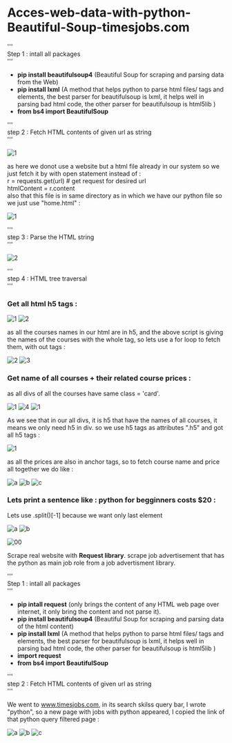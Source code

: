 # Acces-web-data-with-python-Beautiful-Soup-timesjobs.com

'''<br/>
Step 1 : intall all packages<br/>
'''<br/>

- **pip install beautifulsoup4** (Beautiful Soup for scraping and parsing data from the Web)<br/>
- **pip install lxml** (A method that helps python to parse html files/ tags and elements,
                    the best parser for beautifulsoup is lxml, it helps well in parsing bad html code,
                    the other parser for beautifulsoup is html5lib )<br/>
- **from bs4 import BeautifulSoup**                    

'''<br/>
step 2 : Fetch HTML contents of given url as string<br/>
'''<br/>         

![1](https://user-images.githubusercontent.com/33677647/203423729-7d9ff19d-b682-429e-ace1-a18ef81173de.JPG)

as here we donot use a website but a html file already in our system so we just fetch it by with open statement instead of :<br/>
r = requests.get(url) # get request for desired url<br/>
htmlContent = r.content<br/>
also that this file is in same directory as in which we have our python file so we just use "home.html" :<br/>

![1](https://user-images.githubusercontent.com/33677647/203418122-a46cf0c7-f888-45a2-a4f8-20af3051da4a.JPG)

'''<br/>
step 3 : Parse the HTML string<br/>
'''<br/>

![2](https://user-images.githubusercontent.com/33677647/203418583-18d630fa-304c-4f47-bcf3-8d709de4e4fe.JPG)

'''<br/>
step 4 : HTML tree traversal<br/>
'''<br/>

### Get all html h5 tags :

![1](https://user-images.githubusercontent.com/33677647/203420853-c6bd001d-a69f-4ee9-a71c-baf364f9d6a9.JPG)
![2](https://user-images.githubusercontent.com/33677647/203420864-fb8b3540-72da-4c36-b3c7-b7424c2bb4c7.JPG)

as all the courses names in our html are in h5, and the above script is giving the names of the courses with the whole tag, so lets use a for loop to fetch them, with out tags :

![2](https://user-images.githubusercontent.com/33677647/203423779-ae421169-6d4d-4aa1-abe2-cdca68b14c49.JPG)
![3](https://user-images.githubusercontent.com/33677647/203423796-f5900d7c-a2f1-427b-9282-69135fe7ebcf.JPG)

### Get name of all courses + their related course prices :

as all divs of all the courses have same class = 'card'.

![1](https://user-images.githubusercontent.com/33677647/203426319-8a6eaebe-16c2-49cd-a5fa-a3a0a2951efc.JPG)
![4](https://user-images.githubusercontent.com/33677647/203426458-ae0b5950-a982-46af-8aaf-2ae157777c7e.JPG)
![1](https://user-images.githubusercontent.com/33677647/203426940-038c6352-2175-473a-886e-25763c85d8d4.JPG)

As we see that in our all divs, it is h5 that have the names of all courses, it means we only need h5 in div.
so we use h5 tags as attributes ".h5" and got all h5 tags :

![1](https://user-images.githubusercontent.com/33677647/203427269-e38ab233-f7aa-4e46-89dd-d5370fbc5165.JPG)

as all the prices are also in anchor tags, so to fetch course name and price all together we do like :

![a](https://user-images.githubusercontent.com/33677647/203428525-2946ae5e-800c-4ee1-9ed0-d7666fae5b8a.JPG)
![b](https://user-images.githubusercontent.com/33677647/203428534-4a3337c5-6689-4887-8c93-e03415054e16.JPG)
![c](https://user-images.githubusercontent.com/33677647/203428770-e935b4db-353b-4f67-97ad-2d374381e91f.JPG)

### Lets print a sentence like : python for begginners costs $20 :

Lets use .split()[-1] because we want only last element 

![a](https://user-images.githubusercontent.com/33677647/203429829-6a2dd478-8dc2-486c-9c9d-dfba0e74d5bc.JPG)
![b](https://user-images.githubusercontent.com/33677647/203429841-c93a7eeb-71e0-41e6-bfda-0638ebf40d26.JPG)

![00](https://user-images.githubusercontent.com/33677647/203429996-610bca9f-5a50-40d7-ac07-c7b6c21d4d07.JPG)

Scrape real website with **Request library**.
scrape job advertisement that has the python as main job role from a job advertisment library.

'''<br/>
Step 1 : intall all packages<br/>
'''<br/>


- **pip intall request** (only brings the content of any HTML web page over internet, it only bring the content and not parse it).
- **pip install beautifulsoup4** (Beautiful Soup for scraping and parsing data of the html content)<br/>
- **pip install lxml** (A method that helps python to parse html files/ tags and elements,
                    the best parser for beautifulsoup is lxml, it helps well in parsing bad html code,
                    the other parser for beautifulsoup is html5lib )<br/>  
- **import request**                
- **from bs4 import BeautifulSoup**                    

'''<br/>
step 2 : Fetch HTML contents of given url as string<br/>
'''<br/>         

We went to www.timesjobs.com, in its search skilss query bar, I wrote "python", so a new page with jobs with python appeared, I copied the link of that python query filtered page :

![a](https://user-images.githubusercontent.com/33677647/203438568-a229481c-d8c1-434d-aa1a-61c23c503d7e.JPG)
![b](https://user-images.githubusercontent.com/33677647/203438575-d5eab4a1-be93-4f76-8579-ad7a4fdd2e19.JPG)
![c](https://user-images.githubusercontent.com/33677647/203438585-56d86843-0c78-4dfd-bebe-22f849e05180.JPG)










